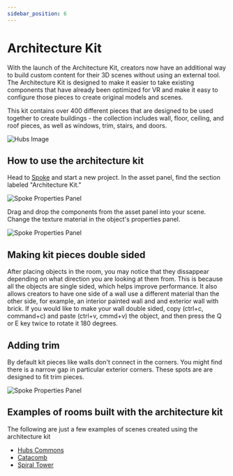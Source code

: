 ```yaml
---
sidebar_position: 6
---
```


# Architecture Kit

With the launch of the Architecture Kit, creators now have an additional way to build custom content for their 3D scenes without using an external tool. The Architecture Kit is designed to make it easier to take existing components that have already been optimized for VR and make it easy to configure those pieces to create original models and scenes.

This kit contains over 400 different pieces that are designed to be used together to create buildings - the collection includes wall, floor, ceiling, and roof pieces, as well as windows, trim, stairs, and doors.

![Hubs Image](/img/CoastalCliffHouseShot1.jpg)

## How to use the architecture kit

Head to [Spoke](https://hubs.mozilla.com/spoke) and start a new project. In the asset panel, find the section labeled "Architecture Kit."

![Spoke Properties Panel](/img/spoke-architecture-kit-asset-panel.png)

Drag and drop the components from the asset panel into your scene. Change the texture material in the object's properties panel.

![Spoke Properties Panel](/img/spoke-architecture-kit-properties-panel.png)

## Making kit pieces double sided

After placing objects in the room, you may notice that they dissappear depending on what direction you are looking at them from. This is because all the objects are single sided, which helps improve performance. It also allows creators to have one side of a wall use a different material than the other side, for example, an interior painted wall and and exterior wall with brick. If you would like to make your wall double sided, copy (ctrl+c, command+c) and paste (ctrl+v, cmmd+v) the object, and then press the Q or E key twice to rotate it 180 degrees.

## Adding trim

By default kit pieces like walls don't connect in the corners. You might find there is a narrow gap in particular exterior corners. These spots are are designed to fit trim pieces.

![Spoke Properties Panel](/img/spoke-architecture-kit-trim.png)

## Examples of rooms built with the architecture kit

The following are just a few examples of scenes created using the architecture kit

- [Hubs Commons](https://hubs.mozilla.com/scenes/T5QUL3L/hubs-commons)
- [Catacomb](https://hubs.mozilla.com/scenes/kDTJ34d/catacomb)
- [Spiral Tower](https://hubs.mozilla.com/scenes/uNVZeKd/spiral-tower)
